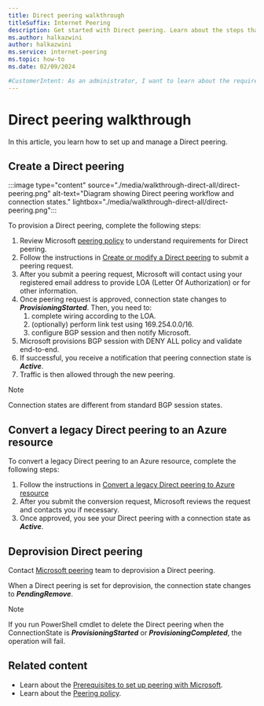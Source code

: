 ```yaml
---
title: Direct peering walkthrough
titleSuffix: Internet Peering
description: Get started with Direct peering. Learn about the steps that you need to follow to provision and manage a Direct peering.
ms.author: halkazwini
author: halkazwini
ms.service: internet-peering
ms.topic: how-to
ms.date: 02/09/2024

#CustomerIntent: As an administrator, I want to learn about the requirements to create a Direct peering so I can provision and manage Direct peerings.
---
```


# Direct peering walkthrough

In this article, you learn how to set up and manage a Direct peering.

## Create a Direct peering

:::image type="content" source="./media/walkthrough-direct-all/direct-peering.png" alt-text="Diagram showing Direct peering workflow and connection states." lightbox="./media/walkthrough-direct-all/direct-peering.png":::

To provision a Direct peering, complete the following steps:

1. Review Microsoft [peering policy](policy.md) to understand requirements for Direct peering.
1. Follow the instructions in [Create or modify a Direct peering](howto-direct-powershell.md) to submit a peering request.
1. After you submit a peering request, Microsoft will contact using your registered email address to provide LOA (Letter Of Authorization) or for other information.
1. Once peering request is approved, connection state changes to ***ProvisioningStarted***. Then, you need to:
    1. complete wiring according to the LOA.
    1. (optionally) perform link test using 169.254.0.0/16.
    1. configure BGP session and then notify Microsoft.
1. Microsoft provisions BGP session with DENY ALL policy and validate end-to-end.
1. If successful, you receive a notification that peering connection state is ***Active***.
1. Traffic is then allowed through the new peering.

> [!NOTE]
> Connection states are different from standard BGP session states.

## Convert a legacy Direct peering to an Azure resource

To convert a legacy Direct peering to an Azure resource, complete the following steps:

1. Follow the instructions in [Convert a legacy Direct peering to Azure resource](howto-legacy-direct-portal.md)
1. After you submit the conversion request, Microsoft reviews the request and contacts you if necessary.
1. Once approved, you see your Direct peering with a connection state as ***Active***.

## Deprovision Direct peering

Contact [Microsoft peering](mailto:peering@microsoft.com) team to deprovision a Direct peering.

When a Direct peering is set for deprovision, the connection state changes to ***PendingRemove***.

> [!NOTE]
> If you run PowerShell cmdlet to delete the Direct peering when the ConnectionState is ***ProvisioningStarted*** or ***ProvisioningCompleted***, the operation will fail.

## Related content

- Learn about the [Prerequisites to set up peering with Microsoft](prerequisites.md).
- Learn about the [Peering policy](policy.md).